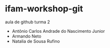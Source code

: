 # ifam-workshop-git

aula de github turma 2

- Antônio Carlos Andrade do Nascimento Junior
- Armando Neto
- Natalia de Sousa Rufino